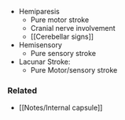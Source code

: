 - Hemiparesis
	- Pure motor stroke
	- Cranial nerve involvement
	- [[Cerebellar signs]]
- Hemisensory
	- Pure sensory stroke
- Lacunar Stroke:
	- Pure Motor/sensory stroke 
### Related
- [[Notes/Internal capsule]] 

